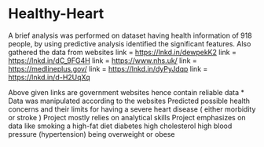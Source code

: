 # Healthy-Heart
A brief analysis was performed on dataset having health information of 918 people, by using predictive analysis identified the significant features. Also gathered the data from websites link = https://lnkd.in/dewpekK2 link = https://lnkd.in/dC_9FG4H link = https://www.nhs.uk/ link = https://medlineplus.gov/ link = https://lnkd.in/dyPyJdqp link = https://lnkd.in/d-H2UqXq

Above given links are government websites hence contain reliable data *
Data was manipulated according to the websites
Predicted possible health concerns and their limits for having a severe heart disease ( either morbidity or stroke )
Project mostly relies on analytical skills
Project emphasizes on data like 
smoking 
a high-fat diet diabetes 
high cholesterol 
high blood pressure (hypertension)
being overweight or obese
